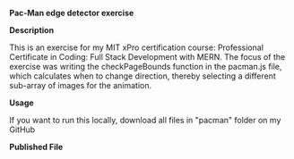 **Pac-Man edge detector exercise**

**Description**

This is an exercise for my MIT xPro certification course: Professional Certificate in Coding: Full Stack Development with MERN. The focus of the exercise was writing the checkPageBounds function in the pacman.js file, which calculates when to change direction, thereby selecting a different sub-array of images for the animation.

**Usage**

If you want to run this locally, download all files in "pacman" folder on my GitHub

**Published File**


